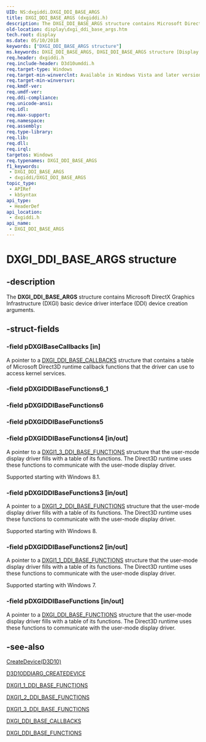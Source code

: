 ```yaml
---
UID: NS:dxgiddi.DXGI_DDI_BASE_ARGS
title: DXGI_DDI_BASE_ARGS (dxgiddi.h)
description: The DXGI_DDI_BASE_ARGS structure contains Microsoft DirectX Graphics Infrastructure (DXGI) basic device driver interface (DDI) device creation arguments.
old-location: display\dxgi_ddi_base_args.htm
tech.root: display
ms.date: 05/10/2018
keywords: ["DXGI_DDI_BASE_ARGS structure"]
ms.keywords: DXGI_DDI_BASE_ARGS, DXGI_DDI_BASE_ARGS structure [Display Devices], UMDisplayDriver_Dx10param_Structs_3dec4197-80df-4de3-96ca-d4f90f23e85d.xml, display.dxgi_ddi_base_args, dxgiddi/DXGI_DDI_BASE_ARGS
req.header: dxgiddi.h
req.include-header: D3d10umddi.h
req.target-type: Windows
req.target-min-winverclnt: Available in Windows Vista and later versions of the Windows operating systems.
req.target-min-winversvr: 
req.kmdf-ver: 
req.umdf-ver: 
req.ddi-compliance: 
req.unicode-ansi: 
req.idl: 
req.max-support: 
req.namespace: 
req.assembly: 
req.type-library: 
req.lib: 
req.dll: 
req.irql: 
targetos: Windows
req.typenames: DXGI_DDI_BASE_ARGS
f1_keywords:
 - DXGI_DDI_BASE_ARGS
 - dxgiddi/DXGI_DDI_BASE_ARGS
topic_type:
 - APIRef
 - kbSyntax
api_type:
 - HeaderDef
api_location:
 - dxgiddi.h
api_name:
 - DXGI_DDI_BASE_ARGS
---
```


# DXGI_DDI_BASE_ARGS structure


## -description

The <b>DXGI_DDI_BASE_ARGS</b> structure contains Microsoft DirectX Graphics Infrastructure (DXGI) basic device driver interface (DDI) device creation arguments.

## -struct-fields

### -field pDXGIBaseCallbacks [in]

A pointer to a <a href="/windows-hardware/drivers/ddi/dxgiddi/ns-dxgiddi-dxgi_ddi_base_callbacks">DXGI_DDI_BASE_CALLBACKS</a> structure that contains a table of Microsoft Direct3D runtime callback functions that the driver can use to access kernel services.

### -field pDXGIDDIBaseFunctions6_1

### -field pDXGIDDIBaseFunctions6

### -field pDXGIDDIBaseFunctions5

### -field pDXGIDDIBaseFunctions4 [in/out]

A pointer to a <a href="/windows-hardware/drivers/ddi/dxgiddi/ns-dxgiddi-dxgi1_3_ddi_base_functions">DXGI1_3_DDI_BASE_FUNCTIONS</a> structure that the user-mode display driver fills with a table of its functions. The Direct3D runtime uses these functions to communicate with the user-mode display driver.

 Supported starting with Windows 8.1.

### -field pDXGIDDIBaseFunctions3 [in/out]

A pointer to a <a href="/windows-hardware/drivers/ddi/dxgiddi/ns-dxgiddi-dxgi1_2_ddi_base_functions">DXGI1_2_DDI_BASE_FUNCTIONS</a> structure that the user-mode display driver fills with a table of its functions. The Direct3D runtime uses these functions to communicate with the user-mode display driver.

Supported starting with Windows 8.

### -field pDXGIDDIBaseFunctions2 [in/out]

A pointer to a <a href="/windows-hardware/drivers/ddi/dxgiddi/ns-dxgiddi-dxgi1_1_ddi_base_functions">DXGI1_1_DDI_BASE_FUNCTIONS</a> structure that the user-mode display driver fills with a table of its functions. The Direct3D runtime uses these functions to communicate with the user-mode display driver.

 Supported starting with Windows 7.

### -field pDXGIDDIBaseFunctions [in/out]

A pointer to a <a href="/windows-hardware/drivers/ddi/dxgiddi/ns-dxgiddi-dxgi_ddi_base_functions">DXGI_DDI_BASE_FUNCTIONS</a> structure that the user-mode display driver fills with a table of its functions. The Direct3D runtime uses these functions to communicate with the user-mode display driver.

## -see-also

<a href="/windows-hardware/drivers/ddi/d3d10umddi/nc-d3d10umddi-pfnd3d10ddi_createdevice">CreateDevice(D3D10)</a>



<a href="/windows-hardware/drivers/ddi/d3d10umddi/ns-d3d10umddi-d3d10ddiarg_createdevice">D3D10DDIARG_CREATEDEVICE</a>



<a href="/windows-hardware/drivers/ddi/dxgiddi/ns-dxgiddi-dxgi1_1_ddi_base_functions">DXGI1_1_DDI_BASE_FUNCTIONS</a>



<a href="/windows-hardware/drivers/ddi/dxgiddi/ns-dxgiddi-dxgi1_2_ddi_base_functions">DXGI1_2_DDI_BASE_FUNCTIONS</a>



<a href="/windows-hardware/drivers/ddi/dxgiddi/ns-dxgiddi-dxgi1_3_ddi_base_functions">DXGI1_3_DDI_BASE_FUNCTIONS</a>



<a href="/windows-hardware/drivers/ddi/dxgiddi/ns-dxgiddi-dxgi_ddi_base_callbacks">DXGI_DDI_BASE_CALLBACKS</a>



<a href="/windows-hardware/drivers/ddi/dxgiddi/ns-dxgiddi-dxgi_ddi_base_functions">DXGI_DDI_BASE_FUNCTIONS</a>
